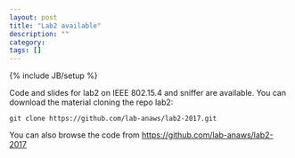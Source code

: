 ```yaml
---
layout: post
title: "Lab2 available"
description: ""
category: 
tags: []
---
```

{% include JB/setup %}

Code and slides for lab2 on IEEE 802.15.4 and sniffer are available.
You can download the material cloning the repo lab2:
```
git clone https://github.com/lab-anaws/lab2-2017.git
```

You can also browse the code from  <https://github.com/lab-anaws/lab2-2017>

